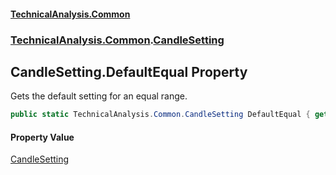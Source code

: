 #### [TechnicalAnalysis.Common](TechnicalAnalysis.Common.md 'TechnicalAnalysis.Common')
### [TechnicalAnalysis.Common](TechnicalAnalysis.Common.md#TechnicalAnalysis.Common 'TechnicalAnalysis.Common').[CandleSetting](CandleSetting.md 'TechnicalAnalysis.Common.CandleSetting')

## CandleSetting.DefaultEqual Property

Gets the default setting for an equal range.

```csharp
public static TechnicalAnalysis.Common.CandleSetting DefaultEqual { get; }
```

#### Property Value
[CandleSetting](CandleSetting.md 'TechnicalAnalysis.Common.CandleSetting')